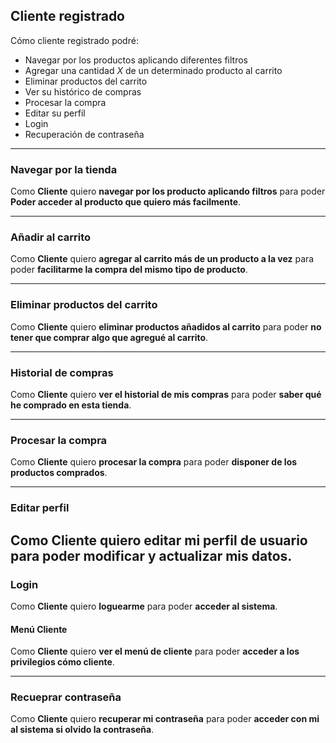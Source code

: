## Cliente registrado

Cómo cliente registrado podré:

+ Navegar por los productos aplicando diferentes filtros
+ Agregar una cantidad *X* de un determinado producto al carrito
+ Eliminar productos del carrito
+ Ver su histórico de compras
+ Procesar la compra
+ Editar su perfil
+ Login
+ Recuperación de contraseña



---
### Navegar por la tienda
Como **Cliente**  quiero **navegar por los producto aplicando filtros**  para poder **Poder acceder al producto que quiero más facilmente**.

---
### Añadir al carrito
Como **Cliente**  quiero **agregar al carrito más de un producto a la vez**  para poder **facilitarme la compra del mismo tipo de producto**.

---
### Eliminar productos del carrito
Como **Cliente**  quiero **eliminar productos añadidos al carrito**  para poder **no tener que comprar algo que agregué al carrito**.

---
### Historial de compras
Como **Cliente**  quiero **ver el historial de mis compras**  para poder **saber qué he comprado en esta tienda**.

---
### Procesar la compra
Como **Cliente**  quiero **procesar la compra**  para poder **disponer de los productos comprados**.

---

### Editar perfil
Como **Cliente**  quiero **editar mi perfil de usuario**  para poder **modificar y actualizar mis datos**.
---
### Login
Como **Cliente**  quiero **loguearme**  para poder **acceder al sistema**.

#### Menú Cliente
Como **Cliente**  quiero **ver el menú de cliente**  para poder **acceder a los privilegios cómo cliente**.

---
### Recueprar contraseña
Como **Cliente**  quiero **recuperar mi contraseña**  para poder **acceder con mi al sistema si olvido la contraseña**.
